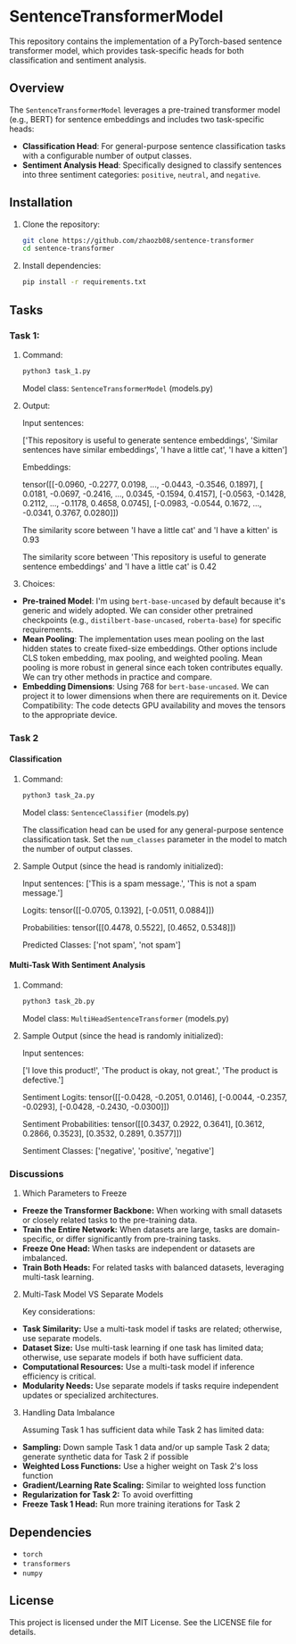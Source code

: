 # SentenceTransformerModel

This repository contains the implementation of a PyTorch-based sentence transformer model, which provides task-specific heads for both classification and sentiment analysis.

## Overview

The `SentenceTransformerModel` leverages a pre-trained transformer model (e.g., BERT) for sentence embeddings and includes two task-specific heads:

- **Classification Head**: For general-purpose sentence classification tasks with a configurable number of output classes.
- **Sentiment Analysis Head**: Specifically designed to classify sentences into three sentiment categories: `positive`, `neutral`, and `negative`.

## Installation

1. Clone the repository:
   ```bash
   git clone https://github.com/zhaozb08/sentence-transformer
   cd sentence-transformer
   ```
2. Install dependencies:
   ```bash
   pip install -r requirements.txt
   ```

## Tasks

### Task 1:

1. Command:
    ```bash
    python3 task_1.py
    ```
    Model class: `SentenceTransformerModel` (models.py)

2. Output:

    Input sentences:

    ['This repository is useful to generate sentence embeddings', 'Similar sentences have similar embeddings', 'I have a little cat', 'I have a kitten']

    Embeddings:

    tensor([[-0.0960, -0.2277,  0.0198,  ..., -0.0443, -0.3546,  0.1897],
            [ 0.0181, -0.0697, -0.2416,  ...,  0.0345, -0.1594,  0.4157],
            [-0.0563, -0.1428,  0.2112,  ..., -0.1178,  0.4658,  0.0745],
            [-0.0983, -0.0544,  0.1672,  ..., -0.0341,  0.3767,  0.0280]])

    The similarity score between 'I have a little cat' and 'I have a kitten' is 0.93

    The similarity score between 'This repository is useful to generate sentence embeddings' and 'I have a little cat' is 0.42

3. Choices:

- **Pre-trained Model**: I'm using `bert-base-uncased` by default because it's generic and widely adopted. We can consider other pretrained checkpoints (e.g., `distilbert-base-uncased`, `roberta-base`) for specific requirements.
- **Mean Pooling**: The implementation uses mean pooling on the last hidden states to create fixed-size embeddings. Other options include CLS token embedding, max pooling, and weighted pooling. Mean pooling is more robust in general since each token contributes equally. We can try other methods in practice and compare.
- **Embedding Dimensions**: Using 768 for `bert-base-uncased`. We can project it to lower dimensions when there are requirements on it. 
Device Compatibility: The code detects GPU availability and moves the tensors to the appropriate device.

### Task 2

#### Classification

1. Command:
    ```bash
    python3 task_2a.py
    ```
    Model class: `SentenceClassifier` (models.py)

    The classification head can be used for any general-purpose sentence classification task. Set the `num_classes` parameter in the model to match the number of output classes.

2. Sample Output (since the head is randomly initialized): 

    Input sentences: ['This is a spam message.', 'This is not a spam message.']

    Logits: tensor([[-0.0705,  0.1392],
            [-0.0511,  0.0884]])

    Probabilities: tensor([[0.4478, 0.5522],
            [0.4652, 0.5348]])

    Predicted Classes: ['not spam', 'not spam']

#### Multi-Task With Sentiment Analysis

1. Command:
    ```bash
    python3 task_2b.py
    ```
    Model class: `MultiHeadSentenceTransformer` (models.py)

2. Sample Output (since the head is randomly initialized):

    Input sentences:

    ['I love this product!', 'The product is okay, not great.', 'The product is defective.']

    Sentiment Logits: tensor([[-0.0428, -0.2051,  0.0146],
            [-0.0044, -0.2357, -0.0293],
            [-0.0428, -0.2430, -0.0300]])

    Sentiment Probabilities: tensor([[0.3437, 0.2922, 0.3641],
            [0.3612, 0.2866, 0.3523],
            [0.3532, 0.2891, 0.3577]])

    Sentiment Classes: ['negative', 'positive', 'negative']


### Discussions

1. Which Parameters to Freeze

- **Freeze the Transformer Backbone:** When working with small datasets or closely related tasks to the pre-training data.
- **Train the Entire Network:** When datasets are large, tasks are domain-specific, or differ significantly from pre-training tasks.
- **Freeze One Head:** When tasks are independent or datasets are imbalanced.
- **Train Both Heads:** For related tasks with balanced datasets, leveraging multi-task learning.

2. Multi-Task Model VS Separate Models

    Key considerations:
- **Task Similarity:** Use a multi-task model if tasks are related; otherwise, use separate models.
- **Dataset Size:** Use multi-task learning if one task has limited data; otherwise, use separate models if both have sufficient data.
- **Computational Resources:** Use a multi-task model if inference efficiency is critical.
- **Modularity Needs:** Use separate models if tasks require independent updates or specialized architectures.

3. Handling Data Imbalance

    Assuming Task 1 has sufficient data while Task 2 has limited data:

- **Sampling:** Down sample Task 1 data and/or up sample Task 2 data; generate synthetic data for Task 2 if possible
- **Weighted Loss Functions:** Use a higher weight on Task 2's loss function
- **Gradient/Learning Rate Scaling:** Similar to weighted loss function
- **Regularization for Task 2:** To avoid overfitting
- **Freeze Task 1 Head:** Run more training iterations for Task 2

## Dependencies

- `torch`
- `transformers`
- `numpy`

## License

This project is licensed under the MIT License. See the LICENSE file for details.